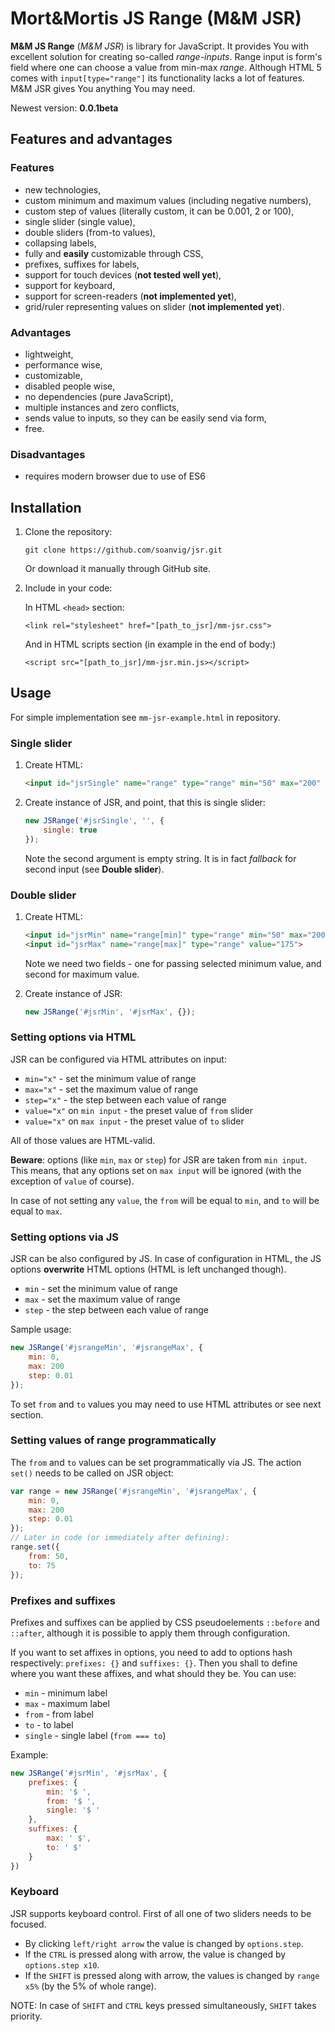 # Mort&Mortis JS Range (M&M JSR)

**M&M JS Range** (*M&M JSR*) is library for JavaScript. It provides You with excellent solution for creating so-called *range-inputs*. Range input is form's field where one can choose a value from min-max *range*. Although HTML 5 comes with `input[type="range"]` its functionality lacks a lot of features. M&M JSR gives You anything You may need.

Newest version: **0.0.1beta**

## Features and advantages

### Features

- new technologies,
- custom minimum and maximum values (including negative numbers),
- custom step of values (literally custom, it can be 0.001, 2 or 100),
- single slider (single value),
- double sliders (from-to values),
- collapsing labels,
- fully and **easily** customizable through CSS,
- prefixes, suffixes for labels,
- support for touch devices (**not tested well yet**),
- support for keyboard,
- support for screen-readers (**not implemented yet**),
- grid/ruler representing values on slider (**not implemented yet**).

### Advantages

- lightweight,
- performance wise,
- customizable,
- disabled people wise,
- no dependencies (pure JavaScript),
- multiple instances and zero conflicts,
- sends value to inputs, so they can be easily send via form,
- free.

### Disadvantages

- requires modern browser due to use of ES6

## Installation

1. Clone the repository:

    `git clone https://github.com/soanvig/jsr.git`

    Or download it manually through GitHub site.

2. Include in your code:

    In HTML `<head>` section:

    `<link rel="stylesheet" href="[path_to_jsr]/mm-jsr.css">`

    And in HTML scripts section (in example in the end of body:)

    `<script src="[path_to_jsr]/mm-jsr.min.js></script>`

## Usage

For simple implementation see `mm-jsr-example.html` in repository.

### Single slider

1. Create HTML:

    ```html
    <input id="jsrSingle" name="range" type="range" min="50" max="200" step="1" value="150">
    ```

2. Create instance of JSR, and point, that this is single slider:

    ```js
    new JSRange('#jsrSingle', '', {
        single: true
    });
    ```

    Note the second argument is empty string. It is in fact *fallback* for second input (see **Double slider**).

### Double slider

1. Create HTML:

    ```html
    <input id="jsrMin" name="range[min]" type="range" min="50" max="200" step="1" value="150">
    <input id="jsrMax" name="range[max]" type="range" value="175">
    ```
   
    Note we need two fields - one for passing selected minimum value, and second for maximum value.

2. Create instance of JSR:

    ```js
    new JSRange('#jsrMin', '#jsrMax', {});
    ```

### Setting options via HTML

JSR can be configured via HTML attributes on input:

- `min="x"` - set the minimum value of range
- `max="x"` - set the maximum value of range
- `step="x"` - the step between each value of range
- `value="x"` on `min input` - the preset value of `from` slider
- `value="x"` on `max input` - the preset value of `to` slider

All of those values are HTML-valid.

**Beware**: options (like `min`, `max` or `step`) for JSR are taken from `min input`. This means, that any options set on `max input` will be ignored (with the exception of `value` of course).

In case of not setting any `value`, the `from` will be equal to `min`, and `to` will be equal to `max`.

### Setting options via JS

JSR can be also configured by JS. In case of configuration in HTML, the JS options **overwrite** HTML options (HTML is left unchanged though).

- `min` - set the minimum value of range
- `max` - set the maximum value of range
- `step` - the step between each value of range

Sample usage:

```js
new JSRange('#jsrangeMin', '#jsrangeMax', {
    min: 0,
    max: 200
    step: 0.01
});
```

To set `from` and `to` values you may need to use HTML attributes or see next section.

### Setting values of range programmatically

The `from` and `to` values can be set programmatically via JS. The action `set()` needs to be called on JSR object:

```js
var range = new JSRange('#jsrangeMin', '#jsrangeMax', {
    min: 0,
    max: 200
    step: 0.01
});
// Later in code (or immediately after defining):
range.set({
    from: 50,
    to: 75
});
```

### Prefixes and suffixes

Prefixes and suffixes can be applied by CSS pseudoelements `::before` and `::after`, although it is possible to apply them through configuration.

If you want to set affixes in options, you need to add to options hash respectively: `prefixes: {}` and `suffixes: {}`. Then you shall to define where you want these affixes, and what should they be. You can use:

- `min` - minimum label
- `max` - maximum label
- `from` - from label
- `to` - to label
- `single` - single label (`from === to`)

Example:

```js
new JSRange('#jsrMin', '#jsrMax', {
    prefixes: {
        min: '$ ',
        from: '$ ',
        single: '$ '
    },
    suffixes: {
        max: ' $',
        to: ' $'
    }
})
```

### Keyboard

JSR supports keyboard control. First of all one of two sliders needs to be focused. 

- By clicking `left/right arrow` the value is changed by `options.step`. 
- If the `CTRL` is pressed along with arrow, the value is changed by `options.step x10`.
- If the `SHIFT` is pressed along with arrow, the values is changed by `range x5%` (by the 5% of whole range).

NOTE: In case of `SHIFT` and `CTRL` keys pressed simultaneously, `SHIFT` takes priority.

